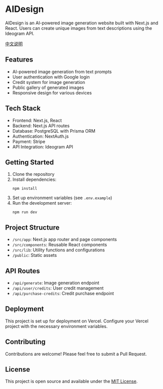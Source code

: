 # AIDesign

AIDesign is an AI-powered image generation website built with Next.js and React. Users can create unique images from text descriptions using the Ideogram API.

[中文说明](./README_CN.md)

## Features

- AI-powered image generation from text prompts
- User authentication with Google login
- Credit system for image generation
- Public gallery of generated images
- Responsive design for various devices

## Tech Stack

- Frontend: Next.js, React
- Backend: Next.js API routes
- Database: PostgreSQL with Prisma ORM
- Authentication: NextAuth.js
- Payment: Stripe
- API Integration: Ideogram API

## Getting Started

1. Clone the repository
2. Install dependencies:
   ```
   npm install
   ```
3. Set up environment variables (see `.env.example`)
4. Run the development server:
   ```
   npm run dev
   ```

## Project Structure

- `/src/app`: Next.js app router and page components
- `/src/components`: Reusable React components
- `/src/lib`: Utility functions and configurations
- `/public`: Static assets

## API Routes

- `/api/generate`: Image generation endpoint
- `/api/user/credits`: User credit management
- `/api/purchase-credits`: Credit purchase endpoint

## Deployment

This project is set up for deployment on Vercel. Configure your Vercel project with the necessary environment variables.

## Contributing

Contributions are welcome! Please feel free to submit a Pull Request.

## License

This project is open source and available under the [MIT License](LICENSE).